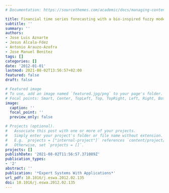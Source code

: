 ```yaml
---
# Documentation: https://sourcethemes.com/academic/docs/managing-content/

title: Financial time series forecasting with a bio-inspired fuzzy model
subtitle: ''
summary: ''
authors:
- Jose Luis Aznarte
- Jesus Alcala-Fdez
- Antonio Arauzo-Azofra
- Jose Manuel Benitez
tags: []
categories: []
date: '2012-01-01'
lastmod: 2021-08-02T13:56:57+02:00
featured: false
draft: false

# Featured image
# To use, add an image named `featured.jpg/png` to your page's folder.
# Focal points: Smart, Center, TopLeft, Top, TopRight, Left, Right, BottomLeft, Bottom, BottomRight.
image:
  caption: ''
  focal_point: ''
  preview_only: false

# Projects (optional).
#   Associate this post with one or more of your projects.
#   Simply enter your project's folder or file name without extension.
#   E.g. `projects = ["internal-project"]` references `content/project/deep-learning/index.md`.
#   Otherwise, set `projects = []`.
projects: []
publishDate: '2021-08-02T11:56:57.371089Z'
publication_types:
- '2'
abstract: ''
publication: '*Expert Systems With Applications*'
url_pdf: 10.1016/j.eswa.2012.02.135
doi: 10.1016/j.eswa.2012.02.135
---
```

